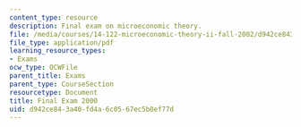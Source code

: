 ```yaml
---
content_type: resource
description: Final exam on microeconomic theory.
file: /media/courses/14-122-microeconomic-theory-ii-fall-2002/d942ce843a40fd4a6c0567ec5b0ef77d_f2000q.pdf
file_type: application/pdf
learning_resource_types:
- Exams
ocw_type: OCWFile
parent_title: Exams
parent_type: CourseSection
resourcetype: Document
title: Final Exam 2000
uid: d942ce84-3a40-fd4a-6c05-67ec5b0ef77d
---
```

